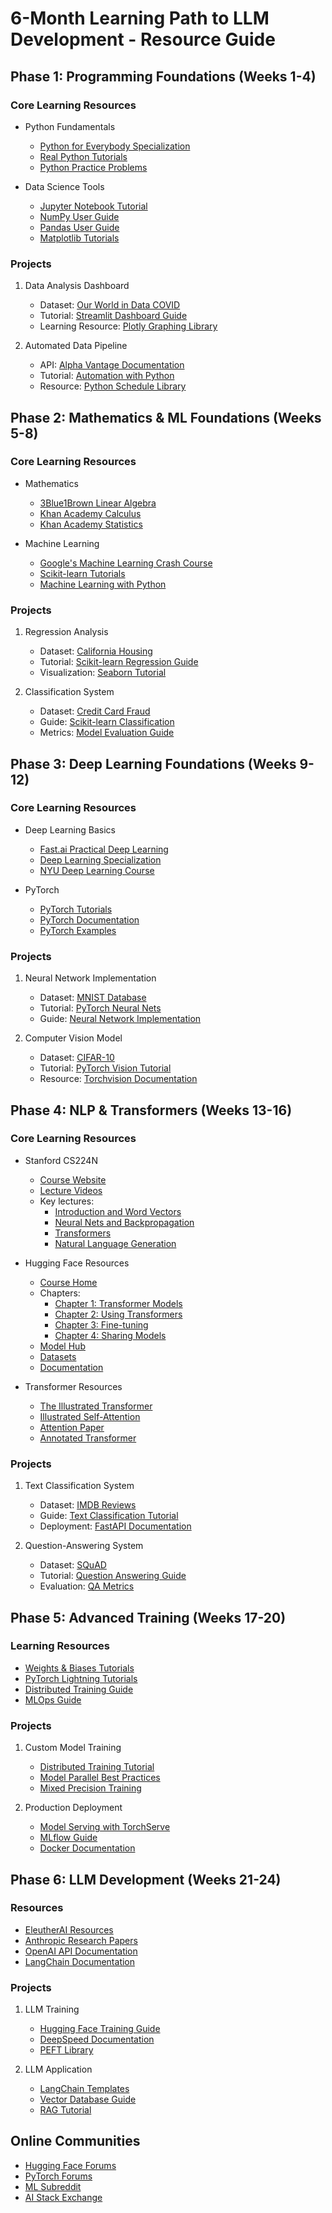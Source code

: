 # 6-Month Learning Path to LLM Development - Resource Guide

## Phase 1: Programming Foundations (Weeks 1-4)

### Core Learning Resources
- Python Fundamentals
  - [Python for Everybody Specialization](https://www.coursera.org/specializations/python)
  - [Real Python Tutorials](https://realpython.com/tutorials/all/)
  - [Python Practice Problems](https://leetcode.com/study-plan/python/)

- Data Science Tools
  - [Jupyter Notebook Tutorial](https://www.datacamp.com/tutorial/tutorial-jupyter-notebook)
  - [NumPy User Guide](https://numpy.org/doc/stable/user/absolute_beginners.html)
  - [Pandas User Guide](https://pandas.pydata.org/docs/user_guide/index.html)
  - [Matplotlib Tutorials](https://matplotlib.org/stable/tutorials/index.html)

### Projects
1. Data Analysis Dashboard
   - Dataset: [Our World in Data COVID](https://github.com/owid/covid-19-data)
   - Tutorial: [Streamlit Dashboard Guide](https://docs.streamlit.io/library/get-started)
   - Learning Resource: [Plotly Graphing Library](https://plotly.com/python/getting-started/)

2. Automated Data Pipeline
   - API: [Alpha Vantage Documentation](https://www.alphavantage.co/documentation/)
   - Tutorial: [Automation with Python](https://www.datacamp.com/tutorial/python-automation-tutorial)
   - Resource: [Python Schedule Library](https://schedule.readthedocs.io/en/stable/)

## Phase 2: Mathematics & ML Foundations (Weeks 5-8)

### Core Learning Resources
- Mathematics
  - [3Blue1Brown Linear Algebra](https://www.youtube.com/playlist?list=PLZHQObOWTQDPD3MizzM2xVFitgF8hE_ab)
  - [Khan Academy Calculus](https://www.khanacademy.org/math/calculus-1)
  - [Khan Academy Statistics](https://www.khanacademy.org/math/statistics-probability)

- Machine Learning
  - [Google's Machine Learning Crash Course](https://developers.google.com/machine-learning/crash-course)
  - [Scikit-learn Tutorials](https://scikit-learn.org/stable/tutorial/index.html)
  - [Machine Learning with Python](https://www.coursera.org/learn/machine-learning-with-python)

### Projects
1. Regression Analysis
   - Dataset: [California Housing](https://www.kaggle.com/datasets/camnugent/california-housing-prices)
   - Tutorial: [Scikit-learn Regression Guide](https://scikit-learn.org/stable/modules/linear_model.html)
   - Visualization: [Seaborn Tutorial](https://seaborn.pydata.org/tutorial/regression.html)

2. Classification System
   - Dataset: [Credit Card Fraud](https://www.kaggle.com/datasets/mlg-ulb/creditcardfraud)
   - Guide: [Scikit-learn Classification](https://scikit-learn.org/stable/supervised_learning.html#supervised-learning)
   - Metrics: [Model Evaluation Guide](https://scikit-learn.org/stable/modules/model_evaluation.html)

## Phase 3: Deep Learning Foundations (Weeks 9-12)

### Core Learning Resources
- Deep Learning Basics
  - [Fast.ai Practical Deep Learning](https://course.fast.ai/)
  - [Deep Learning Specialization](https://www.coursera.org/specializations/deep-learning)
  - [NYU Deep Learning Course](https://atcold.github.io/pytorch-Deep-Learning/)

- PyTorch
  - [PyTorch Tutorials](https://pytorch.org/tutorials/)
  - [PyTorch Documentation](https://pytorch.org/docs/stable/index.html)
  - [PyTorch Examples](https://github.com/pytorch/examples)

### Projects
1. Neural Network Implementation
   - Dataset: [MNIST Database](http://yann.lecun.com/exdb/mnist/)
   - Tutorial: [PyTorch Neural Nets](https://pytorch.org/tutorials/beginner/blitz/neural_networks_tutorial.html)
   - Guide: [Neural Network Implementation](https://pytorch.org/tutorials/beginner/basics/buildmodel_tutorial.html)

2. Computer Vision Model
   - Dataset: [CIFAR-10](https://www.cs.toronto.edu/~kriz/cifar.html)
   - Tutorial: [PyTorch Vision Tutorial](https://pytorch.org/tutorials/beginner/blitz/cifar10_tutorial.html)
   - Resource: [Torchvision Documentation](https://pytorch.org/vision/stable/index.html)

## Phase 4: NLP & Transformers (Weeks 13-16)

### Core Learning Resources
- Stanford CS224N
  - [Course Website](https://web.stanford.edu/class/cs224n/)
  - [Lecture Videos](https://www.youtube.com/playlist?list=PLoROMvodv4rOSH4v6133s9LFPRHjEmbmJ)
  - Key lectures:
    - [Introduction and Word Vectors](https://www.youtube.com/watch?v=rmVRLeJRkl4)
    - [Neural Nets and Backpropagation](https://www.youtube.com/watch?v=yLYHDSv-288)
    - [Transformers](https://www.youtube.com/watch?v=ptuGllU5SQQ)
    - [Natural Language Generation](https://www.youtube.com/watch?v=y4NBK6Ukp7Y)

- Hugging Face Resources
  - [Course Home](https://huggingface.co/course)
  - Chapters:
    - [Chapter 1: Transformer Models](https://huggingface.co/course/chapter1)
    - [Chapter 2: Using Transformers](https://huggingface.co/course/chapter2)
    - [Chapter 3: Fine-tuning](https://huggingface.co/course/chapter3)
    - [Chapter 4: Sharing Models](https://huggingface.co/course/chapter4)
  - [Model Hub](https://huggingface.co/models)
  - [Datasets](https://huggingface.co/datasets)
  - [Documentation](https://huggingface.co/docs)

- Transformer Resources
  - [The Illustrated Transformer](https://jalammar.github.io/illustrated-transformer/)
  - [Illustrated Self-Attention](https://towardsdatascience.com/illustrated-self-attention-2d627e33b20a)
  - [Attention Paper](https://arxiv.org/abs/1706.03762)
  - [Annotated Transformer](https://nlp.seas.harvard.edu/2018/04/03/attention.html)

### Projects
1. Text Classification System
   - Dataset: [IMDB Reviews](https://huggingface.co/datasets/imdb)
   - Guide: [Text Classification Tutorial](https://huggingface.co/docs/transformers/tasks/sequence_classification)
   - Deployment: [FastAPI Documentation](https://fastapi.tiangolo.com/)

2. Question-Answering System
   - Dataset: [SQuAD](https://rajpurkar.github.io/SQuAD-explorer/)
   - Tutorial: [Question Answering Guide](https://huggingface.co/docs/transformers/tasks/question_answering)
   - Evaluation: [QA Metrics](https://huggingface.co/spaces/evaluate-metric/squad)

## Phase 5: Advanced Training (Weeks 17-20)

### Learning Resources
- [Weights & Biases Tutorials](https://wandb.ai/site)
- [PyTorch Lightning Tutorials](https://pytorch-lightning.readthedocs.io/en/latest/)
- [Distributed Training Guide](https://pytorch.org/tutorials/intermediate/ddp_tutorial.html)
- [MLOps Guide](https://ml-ops.org/)

### Projects
1. Custom Model Training
   - [Distributed Training Tutorial](https://pytorch.org/tutorials/intermediate/dist_tuto.html)
   - [Model Parallel Best Practices](https://pytorch.org/tutorials/intermediate/model_parallel_tutorial.html)
   - [Mixed Precision Training](https://pytorch.org/docs/stable/amp.html)

2. Production Deployment
   - [Model Serving with TorchServe](https://pytorch.org/serve/)
   - [MLflow Guide](https://www.mlflow.org/docs/latest/index.html)
   - [Docker Documentation](https://docs.docker.com/get-started/)

## Phase 6: LLM Development (Weeks 21-24)

### Resources
- [EleutherAI Resources](https://www.eleuther.ai/research)
- [Anthropic Research Papers](https://www.anthropic.com/research)
- [OpenAI API Documentation](https://platform.openai.com/docs)
- [LangChain Documentation](https://python.langchain.com/docs/get_started/introduction.html)

### Projects
1. LLM Training
   - [Hugging Face Training Guide](https://huggingface.co/docs/transformers/training)
   - [DeepSpeed Documentation](https://www.deepspeed.ai/)
   - [PEFT Library](https://github.com/huggingface/peft)

2. LLM Application
   - [LangChain Templates](https://python.langchain.com/docs/templates)
   - [Vector Database Guide](https://www.pinecone.io/learn/vector-database/)
   - [RAG Tutorial](https://www.pinecone.io/learn/retrieval-augmented-generation/)

## Online Communities
- [Hugging Face Forums](https://discuss.huggingface.co/)
- [PyTorch Forums](https://discuss.pytorch.org/)
- [ML Subreddit](https://www.reddit.com/r/MachineLearning/)
- [AI Stack Exchange](https://ai.stackexchange.com/)
